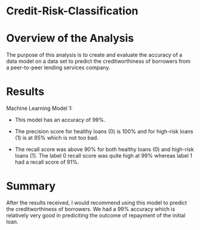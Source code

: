 
# Credit-Risk-Classification

# Overview of the Analysis
The purpose of this analysis is to create and evaluate the accuracy of a data model on a data set to predict the creditworthiness of borrowers from a peer-to-peer lending services company. 

# Results

Machine Learning Model 1:
* This model has an accuracy of 99%. 

* The precision score for healthy loans (0) is 100% and for high-risk loans (1) is at 85% which is not too bad.

* The recall score was above 90% for both healthy loans (0) and high-risk loans (1). The label 0 recall score was quite high at 99% whereas label 1 had a recall score of 91%.

# Summary
After the results received, I would recommend using this model to predict the creditworthiness of borrowers. We had a 99% accuracy which is relatively very good in prediciting the outcome of repayment of the initial loan.

